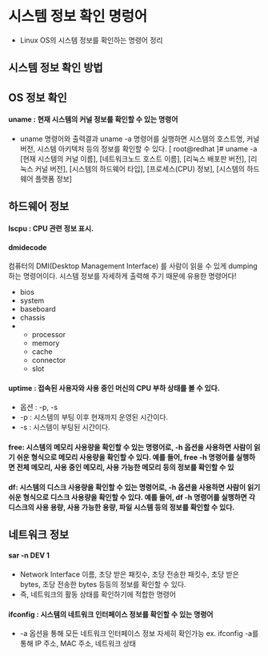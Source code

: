 # 시스템 정보 확인 명렁어

- Linux OS의 시스템 정보를 확인하는 명령어 정리

## 시스템 정보 확인 방법

## OS 정보 확인

#### uname : 현재 시스템의 커널 정보를 확인할 수 있는 명령어
- uname 명령어와 출력결과
uname -a 명령어를 실행하면 시스템의 호스트명, 커널 버전, 시스템 아키텍처 등의 정보를 확인할 수 있다.
[ root@redhat ]# uname -a
[현재 시스템의 커널 이름], [네트워크노드 호스트 이름], [리눅스 배포판 버전],
[리눅스 커널 버전], [시스템의 하드웨어 타입], [프로세스(CPU) 정보],
[시스템의 하드웨어 플랫폼 정보]

## 하드웨어 정보
#### lscpu : CPU 관련 정보 표시.

#### dmidecode
컴퓨터의 DMI(Desktop Management Interface) 를 사람이 읽을 수 있게 dumping 하는 명령어이다. 시스템 정보를 자세하게 출력해 주기 때문에 유용한 명령어다!
  - bios
  - system
  - baseboard
  - chassis
- - processor
  - memory
  - cache
  - connector
  - slot

#### uptime : 접속된 사용자와 사용 중인 머신의 CPU 부하 상태를 볼 수 있다.
- 옵션 : -p, -s
- -p : 시스템의 부팅 이후 현재까지 운영된 시간이다.
- -s : 시스템이 부팅된 시간이다.

#### free: 시스템의 메모리 사용량을 확인할 수 있는 명령어로, -h 옵션을 사용하면 사람이 읽기 쉬운 형식으로 메모리 사용량을 확인할 수 있다. 예를 들어, free -h 명령어를 실행하면 전체 메모리, 사용 중인 메모리, 사용 가능한 메모리 등의 정보를 확인할 수 있

#### df: 시스템의 디스크 사용량을 확인할 수 있는 명령어로, -h 옵션을 사용하면 사람이 읽기 쉬운 형식으로 디스크 사용량을 확인할 수 있다. 예를 들어, df -h 명령어를 실행하면 각 디스크의 사용 용량, 사용 가능한 용량, 파일 시스템 등의 정보를 확인할 수 있다.

## 네트워크 정보
#### sar -n DEV 1
- Network Interface 이름, 초당 받은 패킷수, 초당 전송한 패킷수, 초당 받은 bytes, 초당 전송한 bytes 등등의 정보를 확인할 수 있다.
- 즉, 네트워크의 활동 상태를 확인하기에 적합한 명령어

#### ifconfig : 시스템의 네트워크 인터페이스 정보를 확인할 수 있는 명령어
- -a 옵션을 통해 모든 네트워크 인터페이스 정보 자세히 확인가능
ex. ifconfig -a를 통해 IP 주소, MAC 주소, 네트워크 상태